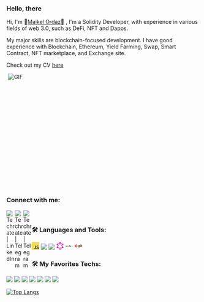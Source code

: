 ### Hello, there

Hi, I'm 🥇[Maikel Ordaz](https://t.me/maikelordaz)🥇 , I'm a Solidity Developer, with experience in various fields of web 3.0, such as DeFi, NFT and Dapps.

My major skills are blockchain-focused development. I have good experience with Blockchain, Ethereum, Yield Farming, Swap, Smart Contract, NFT marketplace, and Exchange site.

Check out my CV [here](https://drive.google.com/file/d/13WnwlpzyKGudfkJItyzwMvrEQVIAixpf/view?usp=sharing)

 <div>
  <img align="right" alt="GIF" src="https://www.mygo.ge/uploads/blog/1584023795.jpg" width="500" height="320" />
</div>

### Connect with me:

[<img align="left" alt="Techrate | LinkedIn" width="22px" src="https://upload.wikimedia.org/wikipedia/commons/thumb/7/7e/Gmail_icon_%282020%29.svg/2560px-Gmail_icon_%282020%29.svg.png" />][gmail]
[<img align="left" alt="Techrate | Telegram" width="22px" src="https://camo.githubusercontent.com/f4b401dd7cd9b7840fd31acafd49e151a80e4c9600bf219934461b96dd98e013/68747470733a2f2f6564656e742e6769746875622e696f2f537570657254696e7949636f6e732f696d616765732f7376672f74656c656772616d2e737667" />][telegram]
[<img align="left" alt="Techrate | Telegram" width="22px" src="https://raw.githubusercontent.com/rahuldkjain/github-profile-readme-generator/master/src/images/icons/Social/linked-in-alt.svg" />][linkedin]

[gmail]: mailto:maikelordaz@gmail.com
[telegram]: https://t.me/maikelordaz
[linkedin]: https://www.linkedin.com/in/maikel-ordaz/
<br/>
### :hammer_and_wrench: Languages and Tools:

<code><img height="20" src="https://raw.githubusercontent.com/github/explore/80688e429a7d4ef2fca1e82350fe8e3517d3494d/topics/javascript/javascript.png"></code>
<code><img height="20" src="https://smartcontractprogrammer.com/static/media/solidity-app.0623e708.svg"></code>
<code><img height="20" src="https://encrypted-tbn0.gstatic.com/images?q=tbn:ANd9GcQwyO7mY19NidiJXP9ZpgJ4emkdE68gcBZZyA&usqp=CAU"></code>
<code><img height="20" src="https://raw.githubusercontent.com/github/explore/5c058a388828bb5fde0bcafd4bc867b5bb3f26f3/topics/graphql/graphql.png"></code>
<code><img height="20" src="https://raw.githubusercontent.com/devicons/devicon/master/icons/nodejs/nodejs-original-wordmark.svg"></code>
<code><img height="20" src="https://raw.githubusercontent.com/github/explore/80688e429a7d4ef2fca1e82350fe8e3517d3494d/topics/git/git.png"></code>

### :hammer_and_wrench: My Favorites Techs:

![](https://img.shields.io/badge/Network-Ethereum-informational?style=flat&logo=ethereum&logoColor=white&color=3bac3a)
![](https://img.shields.io/badge/Language-Solidity-informational?style=flat&logo=solidity&logoColor=white&color=3bac3a)
![](https://img.shields.io/badge/Development-Hardhat-success)
![](https://img.shields.io/badge/Language-JavaScript-informational?style=flat&logo=javascript&logoColor=white&color=3bac3a)
![](https://img.shields.io/badge/CI/CD-Github_Action-informational?style=flat&logo=github&logoColor=white&color=3bac3a)
![](https://img.shields.io/badge/Shell-Bash-informational?style=flat&logo=gnu-bash&logoColor=white&color=3bac3a)
![](https://img.shields.io/badge/Tools-Thegraph-success)

[![Top Langs](https://github-readme-stats.vercel.app/api/top-langs/?username=maikelordaz&layout=compact&theme=vision-friendly-dark)](https://github.com/anuraghazra/github-readme-stats)
